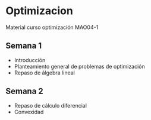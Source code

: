 # Optimizacion
Material curso optimización MAO04-1

## Semana 1

- Introducción
- Planteamiento general de problemas de optimización
- Repaso de álgebra lineal

## Semana 2

- Repaso de cálculo diferencial
- Convexidad





